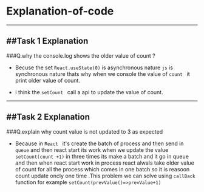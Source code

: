 # Explanation-of-code
---

##Task 1 Explanation 
---
  
###Q.why the console.log shows the older value of count ?
- Becuse the set `React.useState(0)` is asynchronous nature `js` is synchronous nature thats why when we console the value of `count ` it print older value of count.

- i think the `setCount ` call a api to update the value of count.


---
##Task 2 Explanation
---
###Q.explain why count value is not updated to 3 as expected

- Because in `React ` it's create the batch of process and then send in `queue` and then react start its work when we update the value `setCount(count +1)` in three times its make a batch and it go in queue and then when react start work in process react alwals take older value of count for all the process which comes in  one batch so it is reasoon count update oncly one time .This problem we can solve using `callBack ` function for example `setCount(prevValue()=>prevValue+1)`






